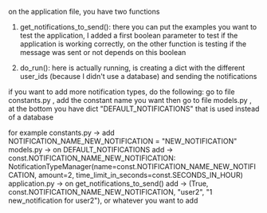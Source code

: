 on the application file, you have two functions
1) get_notifications_to_send():
  there you can put the examples you want to test the application, I added a first boolean parameter to test if the application is working correctly, on the other function is testing if the message was sent or not depends on this boolean

2) do_run():
  here is actually running, is creating a dict with the different user_ids (because I didn't use a database) and sending the notifications



if you want to add more notification types, do the following:
go to file constants.py , add the constant name you want
then go to file models.py , at the bottom you have dict "DEFAULT_NOTIFICATIONS" that is used instead of a database 

for example 
constants.py -> add NOTIFICATION_NAME_NEW_NOTIFICATION = "NEW_NOTIFICATION"
models.py -> on DEFAULT_NOTIFICATIONS add -> const.NOTIFICATION_NAME_NEW_NOTIFICATION: NotificationTypeManager(name=const.NOTIFICATION_NAME_NEW_NOTIFICATION, amount=2, time_limit_in_seconds=const.SECONDS_IN_HOUR)
application.py -> on get_notifications_to_send() add -> (True, const.NOTIFICATION_NAME_NEW_NOTIFICATION, "user2", "1 new_notification for user2"), or whatever you want to add
